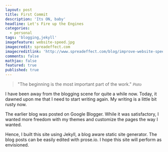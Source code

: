 ```yaml
---
layout: post
title: First Commit
description: 'Its ON, baby'
headline: Let's Fire up the Engines
categories:
  - personal
tags: 'blogging,jekyll'
imagefeature: website-speed.jpg
imagecredit: spreadeffect.com
imagecreditlink: 'http://www.spreadeffect.com/blog/improve-website-speed/'
comments: false
mathjax: false
featured: true
published: true
---
```



>&quot;The beginning is the most important part of the work.&quot;
><small><cite title="Plato">Plato</cite></small>

I have been away from the blogging scene for quite a while now. Today, it dawned upon me that I need to start writing again. My writing is a little bit rusty now.

The earlier blog was posted on Google Blogger. While it was satisfactory, I wanted more freedom with my themes and customize the pages the way I wanted.

Hence, I built this site using Jekyll, a blog aware static site generator. The blog posts can be easily edited with prose.io. I hope this site will perform as envisioned.
